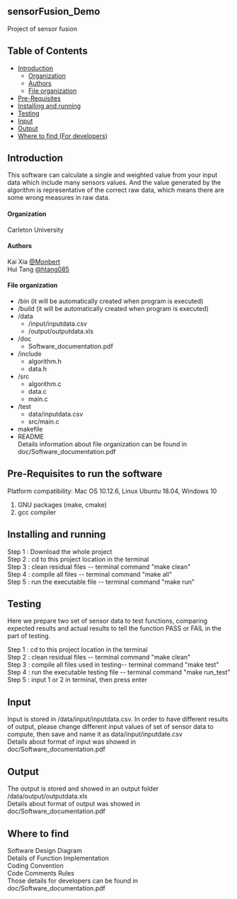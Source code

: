 ## sensorFusion_Demo<br>
Project of sensor fusion <br>

## Table of Contents

- [Introduction](#introduction)
  - [Organization](#organization)
  - [Authors](#authors)
  - [File organization](#file-organization)
- [Pre-Requisites](#pre-requisites-to-run-the-software)
- [Installing and running](#installing-and-running)
- [Testing](#testing)
- [Input](#input)
- [Output](#output)
- [Where to find (For developers)](#where-to-find)


## Introduction
This software can calculate a single and weighted value from your input data which include many sensors values. And the value generated by the algorithm is representative of the correct raw data, which means there are some wrong measures in raw data.

#### Organization
Carleton University

#### Authors
Kai Xia   [@Monbert ](https://github.com/Monbert)<br>
Hui Tang  [@htang085](https://github.com/htang085)<br>

#### File organization
+ /bin (it will be automatically created when program is executed)
+ /build (it will be automatically created when program is executed)
+ /data
  * /input/inputdata.csv
  * /output/outputdata.xls
+ /doc
  * Software_documentation.pdf
+ /include
  * algorithm.h
  * data.h
+ /src
  * algorithm.c
  * data.c
  * main.c
+ /test
  * data/inputdata.csv
  * src/main.c
+ makefile
+ README
<br>Details information about file organization can be found in doc/Software_documentation.pdf

## Pre-Requisites to run the software
Platform compatibility: Mac OS 10.12.6, Linux Ubuntu 18.04, Windows 10<br>
1. GNU packages (make, cmake)<br>
2. gcc compiler<br>


## Installing and running
Step 1 : Download the whole project <br>
Step 2 : cd to this project location in the terminal<br>
Step 3 : clean residual files -- terminal command "make clean"<br>
Step 4 : compile all files -- terminal command "make all"<br>
Step 5 : run the executable file -- terminal command "make run"<br>


## Testing
Here we prepare two set of sensor data to test functions, comparing expected results and actual results to tell the function PASS or FAIL in the part of testing.<br>

Step 1 : cd to this project location in the terminal<br>
Step 2 : clean residual files -- terminal command "make clean"<br>
Step 3 : compile all files used in testing-- terminal command "make test"<br>
Step 4 : run the executable  testing file -- terminal command "make run_test"<br>
Step 5 : input 1 or 2 in terminal, then press enter<br>

## Input
Input is stored in /data/input/inputdata.csv. In order to have different results of output, please change different input values of set of sensor data to compute, then save and name it as data/input/inputdate.csv<br>
Details about format of input was showed in doc/Software_documentation.pdf

## Output
The output is stored and showed in an output folder /data/output/outputdata.xls<br>
Details about format of output was showed in doc/Software_documentation.pdf

## Where to find
Software Design Diagram<br>
Details of Function Implementation<br>
Coding Convention<br>
Code Comments Rules<br>
Those details for developers can be found in doc/Software_documentation.pdf


